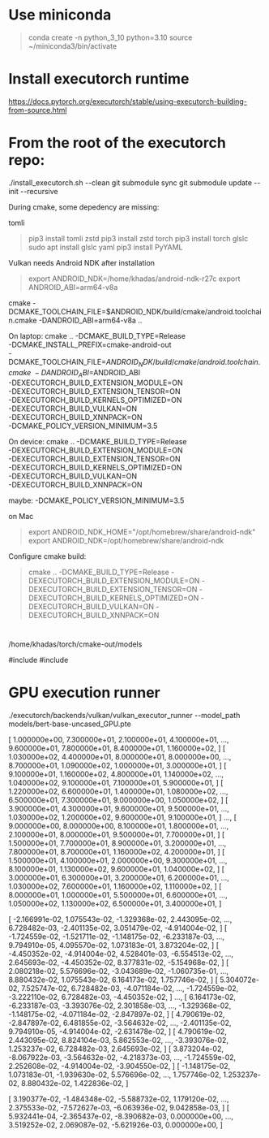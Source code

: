 # Use miniconda
> conda create -n python_3_10 python=3.10
> source ~/miniconda3/bin/activate

# Install executorch runtime
https://docs.pytorch.org/executorch/stable/using-executorch-building-from-source.html

# From the root of the executorch repo:
./install_executorch.sh --clean
git submodule sync
git submodule update --init --recursive

During cmake, some depedency are missing:

tomli
> pip3 install tomli
zstd
> pip3 install zstd
torch
> pip3 install torch
glslc
> sudo apt install glslc
yaml
> pip3 install PyYAML

Vulkan needs Android NDK
after installation
> export ANDROID_NDK=/home/khadas/android-ndk-r27c
> export ANDROID_ABI=arm64-v8a

cmake -DCMAKE_TOOLCHAIN_FILE=$ANDROID_NDK/build/cmake/android.toolchain.cmake  -DANDROID_ABI=arm64-v8a ..

On laptop:
cmake .. -DCMAKE_BUILD_TYPE=Release \
    -DCMAKE_INSTALL_PREFIX=cmake-android-out \
    -DCMAKE_TOOLCHAIN_FILE=$ANDROID_NDK/build/cmake/android.toolchain.cmake \
    -DANDROID_ABI=$ANDROID_ABI \
    -DEXECUTORCH_BUILD_EXTENSION_MODULE=ON \
    -DEXECUTORCH_BUILD_EXTENSION_TENSOR=ON \
    -DEXECUTORCH_BUILD_KERNELS_OPTIMIZED=ON \
    -DEXECUTORCH_BUILD_VULKAN=ON \
    -DEXECUTORCH_BUILD_XNNPACK=ON \
    -DCMAKE_POLICY_VERSION_MINIMUM=3.5 

On device:
cmake .. -DCMAKE_BUILD_TYPE=Release \
    -DEXECUTORCH_BUILD_EXTENSION_MODULE=ON \
    -DEXECUTORCH_BUILD_EXTENSION_TENSOR=ON \
    -DEXECUTORCH_BUILD_KERNELS_OPTIMIZED=ON \
    -DEXECUTORCH_BUILD_VULKAN=ON \
    -DEXECUTORCH_BUILD_XNNPACK=ON 


maybe: -DCMAKE_POLICY_VERSION_MINIMUM=3.5 

on Mac
> export ANDROID_NDK_HOME="/opt/homebrew/share/android-ndk"
> export ANDROID_NDK=/opt/homebrew/share/android-ndk

Configure cmake build:
> cmake .. -DCMAKE_BUILD_TYPE=Release -DEXECUTORCH_BUILD_EXTENSION_MODULE=ON -DEXECUTORCH_BUILD_EXTENSION_TENSOR=ON -DEXECUTORCH_BUILD_KERNELS_OPTIMIZED=ON -DEXECUTORCH_BUILD_VULKAN=ON -DEXECUTORCH_BUILD_XNNPACK=ON
# 


/home/khadas/torch/cmake-out/models

#include <ostream>
#include <cstdint>

# GPU execution runner
./executorch/backends/vulkan/vulkan_executor_runner --model_path models/bert-base-uncased_GPU.pte


[ 1.000000e+00, 7.300000e+01, 2.100000e+01, 4.100000e+01,  ..., 9.600000e+01, 7.800000e+01, 8.400000e+01, 1.160000e+02, ] 
[ 1.030000e+02, 4.400000e+01, 8.000000e+01, 8.000000e+00,  ..., 8.700000e+01, 1.090000e+02, 1.000000e+01, 3.000000e+01, ] 
[ 9.100000e+01, 1.160000e+02, 4.800000e+01, 1.140000e+02,  ..., 1.040000e+02, 9.100000e+01, 7.100000e+01, 5.900000e+01, ] 
[ 1.220000e+02, 6.600000e+01, 1.400000e+01, 1.080000e+02,  ..., 6.500000e+01, 7.300000e+01, 9.000000e+00, 1.050000e+02, ] 
[ 3.900000e+01, 4.300000e+01, 9.600000e+01, 9.500000e+01,  ..., 1.030000e+02, 1.200000e+02, 9.600000e+01, 9.100000e+01, ] 
 ..., 
[ 9.000000e+00, 8.000000e+00, 8.100000e+01, 1.800000e+01,  ..., 2.100000e+01, 8.000000e+01, 9.500000e+01, 7.700000e+01, ] 
[ 1.500000e+01, 7.700000e+01, 8.900000e+01, 3.200000e+01,  ..., 7.800000e+01, 8.700000e+01, 1.160000e+02, 4.200000e+01, ] 
[ 1.500000e+01, 4.100000e+01, 2.000000e+00, 9.300000e+01,  ..., 8.100000e+01, 1.130000e+02, 9.600000e+01, 1.040000e+02, ] 
[ 3.000000e+01, 6.300000e+01, 3.200000e+01, 6.200000e+01,  ..., 1.030000e+02, 7.600000e+01, 1.160000e+02, 1.110000e+02, ] 
[ 8.000000e+01, 1.000000e+01, 5.500000e+01, 6.600000e+01,  ..., 1.050000e+02, 1.130000e+02, 6.500000e+01, 3.400000e+01, ]



[ -2.166991e-02, 1.075543e-02, -1.329368e-02, 2.443095e-02,  ..., 6.728482e-03, -2.401135e-02, 3.051479e-02, -4.914004e-02, ] 
[ -1.724559e-02, -1.521711e-02, -1.148175e-02, -6.233187e-03,  ..., 9.794910e-05, 4.095570e-02, 1.073183e-01, 3.873204e-02, ] 
[ -4.450352e-02, -4.914004e-02, 4.528401e-03, -6.554513e-02,  ..., 2.645693e-02, -4.450352e-02, 8.377831e-02, -5.154968e-02, ] 
[ 2.080218e-02, 5.576696e-02, -3.043689e-02, -1.060735e-01,  ..., 8.880432e-02, 1.075543e-02, 6.164173e-02, 1.757746e-02, ] 
[ 5.304072e-02, 7.525747e-02, 6.728482e-03, -4.071184e-02,  ..., -1.724559e-02, -3.222110e-02, 6.728482e-03, -4.450352e-02, ] 
 ..., 
[ 6.164173e-02, -6.233187e-03, -3.393076e-02, 2.301858e-03,  ..., -1.329368e-02, -1.148175e-02, -4.071184e-02, -2.847897e-02, ] 
[ 4.790619e-02, -2.847897e-02, 6.481855e-02, -3.564632e-02,  ..., -2.401135e-02, 9.794910e-05, -4.914004e-02, -2.631478e-02, ] 
[ 4.790619e-02, 2.443095e-02, 8.824104e-03, 5.862553e-02,  ..., -3.393076e-02, 1.253237e-02, 6.728482e-03, 2.645693e-02, ] 
[ 3.873204e-02, -8.067922e-03, -3.564632e-02, -4.218373e-03,  ..., -1.724559e-02, 2.252608e-02, -4.914004e-02, -3.904550e-02, ] 
[ -1.148175e-02, 1.073183e-01, -1.939630e-02, 5.576696e-02,  ..., 1.757746e-02, 1.253237e-02, 8.880432e-02, 1.422836e-02, ]

[ 3.190377e-02, -1.484348e-02, -5.588732e-02, 1.179120e-02,  ..., 2.375533e-02, -7.572627e-03, -6.063936e-02, 9.042858e-03, ] 
[ 5.932441e-04, -2.365437e-02, -8.390682e-03, 0.000000e+00,  ..., 3.519252e-02, 2.069087e-02, -5.621926e-03, 0.000000e+00, ] 
